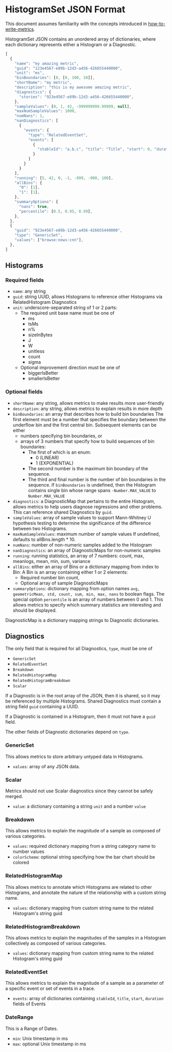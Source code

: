 <!-- Copyright 2016 The Chromium Authors. All rights reserved.
     Use of this source code is governed by a BSD-style license that can be
     found in the LICENSE file.
-->

# HistogramSet JSON Format

This document assumes familiarity with the concepts introduced in
[how-to-write-metrics](/docs/how-to-write-metrics.md).

HistogramSet JSON contains an unordered array of dictionaries, where each
dictionary represents either a Histogram or a Diagnostic.

```javascript
[
  {
    "name": "my amazing metric",
    "guid": "123e4567-e89b-12d3-a456-426655440000",
    "unit": "ms",
    "binBoundaries": [0, [0, 100, 10]],
    "shortName": "my metric",
    "description": "this is my awesome amazing metric",
    "diagnostics": {
      "stories": "923e4567-e89b-12d3-a456-426655440000",
    },
    "sampleValues": [0, 1, 42, -999999999.99999, null],
    "maxNumSampleValues": 1000,
    "numNans": 1,
    "nanDiagnostics": [
      {
        "events": {
          "type": "RelatedEventSet",
          "events": [
            {
              "stableId": "a.b.c", "title": "Title", "start": 0, "duration": 1
            }
          ]
        }
      }
    ],
    "running": [5, 42, 0, -1, -999, -900, 100],
    "allBins": {
      "0": [1],
      "1": [1],
    },
    "summaryOptions": {
      "nans": true,
      "percentile": [0.5, 0.95, 0.99],
    },
  },
  {
    "guid": "923e4567-e89b-12d3-a456-426655440000",
    "type": "GenericSet",
    "values": ["browse:news:cnn"],
  },
]
```

## Histograms

### Required fields

 * `name`: any string
 * `guid`: string UUID, allows Histograms to reference other Histograms via
   RelatedHistogram Diagnostics
 * `unit`: underscore-separated string of 1 or 2 parts:
    * The required unit base name must be one of
       * ms
       * tsMs
       * n%
       * sizeInBytes
       * J
       * W
       * unitless
       * count
       * sigma
    * Optional improvement direction must be one of
       * biggerIsBetter
       * smallerIsBetter

### Optional fields

 * `shortName`: any string, allows metrics to make results more user-friendly
 * `description`: any string, allows metrics to explain results in more depth
 * `binBoundaries`: an array that describes how to build bin boundaries
   The first element must be a number that specifies the boundary between the
   underflow bin and the first central bin. Subsequent elements can be either
    * numbers specifying bin boundaries, or
    * arrays of 3 numbers that specify how to build sequences of bin boundaries:
       * The first of which is an enum:
          * 0 (LINEAR)
          * 1 (EXPONENTIAL)
       * The second number is the maximum bin boundary of the sequence.
       * The third and final number is the number of bin boundaries in the
         sequence.
   If `binBoundaries` is undefined, then the Histogram contains single bin whose
   range spans `-Number.MAX_VALUE` to `Number.MAX_VALUE`
 * `diagnostics`: a DiagnosticMap that pertains to the entire Histogram, allows
   metrics to help users diagnose regressions and other problems.
   This can reference shared Diagnostics by `guid`.
 * `sampleValues`: array of sample values to support Mann-Whitney U hypothesis
   testing to determine the significance of the difference between two
   Histograms.
 * `maxNumSampleValues`: maximum number of sample values
   If undefined, defaults to allBins.length * 10.
 * `numNans`: number of non-numeric samples added to the Histogram
 * `nanDiagnostics`: an array of DiagnosticMaps for non-numeric samples
 * `running`: running statistics, an array of 7 numbers: count, max, meanlogs,
   mean, min, sum, variance
 * `allBins`: either an array of Bins or a dictionary mapping from index to Bin:
   A Bin is an array containing either 1 or 2 elements:
    * Required number bin count,
    * Optional array of sample DiagnosticMaps
 * `summaryOptions`: dictionary mapping from option names `avg, geometricMean,
   std, count, sum, min, max, nans` to boolean flags. The special option
   `percentile` is an array of numbers between 0 and 1. This allows metrics to
   specify which summary statistics are interesting and should be displayed.

DiagnosticMap is a dictionary mapping strings to Diagnostic dictionaries.

## Diagnostics

The only field that is required for all Diagnostics, `type`, must be one of
 * `GenericSet`
 * `RelatedEventSet`
 * `Breakdown`
 * `RelatedHistogramMap`
 * `RelatedHistogramBreakdown`
 * `Scalar`

If a Diagnostic is in the root array of the JSON, then it is shared, so it may be
referenced by multiple Histograms. Shared Diagnostics must contain a string
field `guid` containing a UUID.

If a Diagnostic is contained in a Histogram, then it must not have a `guid`
field.

The other fields of Diagnostic dictionaries depend on `type`.

### GenericSet

This allows metrics to store arbitrary untyped data in Histograms.

 * `values`: array of any JSON data.

### Scalar

Metrics should not use Scalar diagnostics since they cannot be safely merged.

 * `value`: a dictionary containing a string `unit` and a number `value`

### Breakdown

This allows metrics to explain the magnitude of a sample as composed of various
categories.

 * `values`: required dictionary mapping from a string category name to number values
 * `colorScheme`: optional string specifying how the bar chart should be colored

### RelatedHistogramMap

This allows metrics to annotate which Histograms are related to other
Histograms, and annotate the nature of the relationship with a custom string
name.

 * `values`: dictionary mapping from custom string name to the related
   Histogram's string guid

### RelatedHistogramBreakdown

This allows metrics to explain the magnitudes of the samples in a Histogram
collectively as composed of various categories.

 * `values`: dictionary mapping from custom string name to the related
   Histogram's string guid

### RelatedEventSet

This allows metrics to explain the magnitude of a sample as a parameter of a
specific event or set of events in a trace.

 * `events`: array of dictionaries containing `stableId`, `title`, `start`,
   `duration` fields of Events

### DateRange

This is a Range of Dates.

 * `min`: Unix timestamp in ms
 * `max`: optional Unix timestamp in ms

